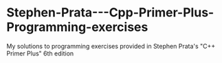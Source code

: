 # Stephen-Prata---Cpp-Primer-Plus-Programming-exercises
My solutions to programming exercises provided in Stephen Prata's "C++ Primer Plus" 6th edition
